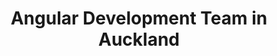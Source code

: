 ---
title: Angular Development Team in Auckland
permalink: /landings/locations/auckland/developer/angular
technology: Angular
location: Auckland
---